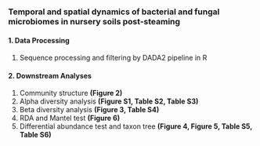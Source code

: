 ### Temporal and spatial dynamics of bacterial and fungal microbiomes in nursery soils post-steaming

#### 1. Data Processing
1. Sequence processing and filtering by DADA2 pipeline in R

#### 2. Downstream Analyses
1. Community structure **(Figure 2)**
2. Alpha diversity analysis **(Figure S1, Table S2, Table S3)**
3. Beta diversity analysis **(Figure 3, Table S4)**
4. RDA and Mantel test **(Figure 6)**
5. Differential abundance test and taxon tree **(Figure 4, Figure 5, Table S5, Table S6)**
